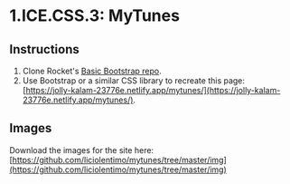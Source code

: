 # 1.ICE.CSS.3: MyTunes

## Instructions

1. Clone Rocket's [Basic Bootstrap repo](https://github.com/rocketacademy/basic-bootstrap-bootcamp).
2. Use Bootstrap or a similar CSS library to recreate this page: [https://jolly-kalam-23776e.netlify.app/mytunes/](https://jolly-kalam-23776e.netlify.app/mytunes/).

## Images

Download the images for the site here: [https://github.com/liciolentimo/mytunes/tree/master/img](https://github.com/liciolentimo/mytunes/tree/master/img)
